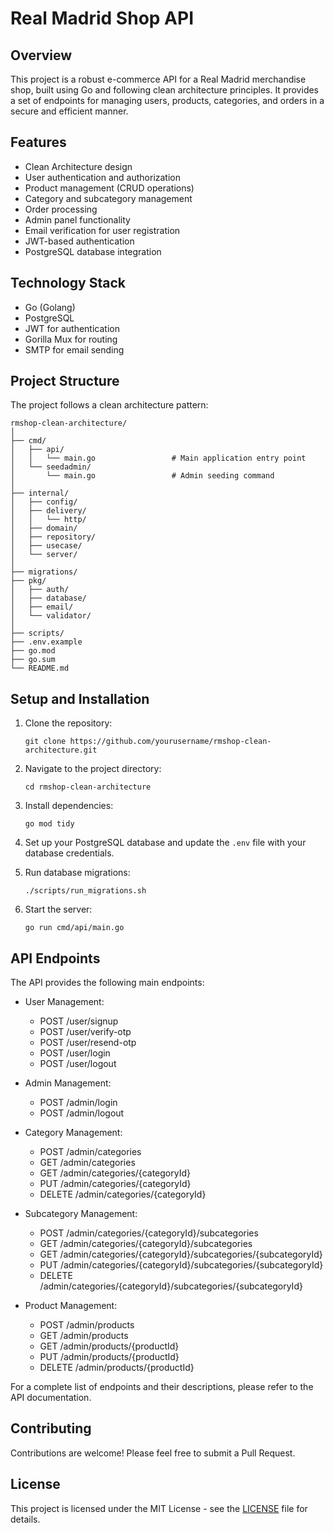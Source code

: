 # Real Madrid Shop API

## Overview

This project is a robust e-commerce API for a Real Madrid merchandise shop, built using Go and following clean architecture principles. It provides a set of endpoints for managing users, products, categories, and orders in a secure and efficient manner.

## Features

- Clean Architecture design
- User authentication and authorization
- Product management (CRUD operations)
- Category and subcategory management
- Order processing
- Admin panel functionality
- Email verification for user registration
- JWT-based authentication
- PostgreSQL database integration

## Technology Stack

- Go (Golang)
- PostgreSQL
- JWT for authentication
- Gorilla Mux for routing
- SMTP for email sending

## Project Structure

The project follows a clean architecture pattern:

```
rmshop-clean-architecture/
│
├── cmd/
│   ├── api/
│   │   └── main.go                 # Main application entry point
│   └── seedadmin/
│       └── main.go                 # Admin seeding command
│
├── internal/
│   ├── config/
│   ├── delivery/
│   │   └── http/
│   ├── domain/
│   ├── repository/
│   ├── usecase/
│   └── server/
│
├── migrations/
├── pkg/
│   ├── auth/
│   ├── database/
│   ├── email/
│   └── validator/
│
├── scripts/
├── .env.example
├── go.mod
├── go.sum
└── README.md
```

## Setup and Installation

1. Clone the repository:
   ```
   git clone https://github.com/yourusername/rmshop-clean-architecture.git
   ```

2. Navigate to the project directory:
   ```
   cd rmshop-clean-architecture
   ```

3. Install dependencies:
   ```
   go mod tidy
   ```

4. Set up your PostgreSQL database and update the `.env` file with your database credentials.

5. Run database migrations:
   ```
   ./scripts/run_migrations.sh
   ```

6. Start the server:
   ```
   go run cmd/api/main.go
   ```

## API Endpoints

The API provides the following main endpoints:

- User Management:
  - POST /user/signup
  - POST /user/verify-otp
  - POST /user/resend-otp
  - POST /user/login
  - POST /user/logout

- Admin Management:
  - POST /admin/login
  - POST /admin/logout

- Category Management:
  - POST /admin/categories
  - GET /admin/categories
  - GET /admin/categories/{categoryId}
  - PUT /admin/categories/{categoryId}
  - DELETE /admin/categories/{categoryId}

- Subcategory Management:
  - POST /admin/categories/{categoryId}/subcategories
  - GET /admin/categories/{categoryId}/subcategories
  - GET /admin/categories/{categoryId}/subcategories/{subcategoryId}
  - PUT /admin/categories/{categoryId}/subcategories/{subcategoryId}
  - DELETE /admin/categories/{categoryId}/subcategories/{subcategoryId}

- Product Management:
  - POST /admin/products
  - GET /admin/products
  - GET /admin/products/{productId}
  - PUT /admin/products/{productId}
  - DELETE /admin/products/{productId}

For a complete list of endpoints and their descriptions, please refer to the API documentation.

## Contributing

Contributions are welcome! Please feel free to submit a Pull Request.

## License

This project is licensed under the MIT License - see the [LICENSE](LICENSE) file for details.
